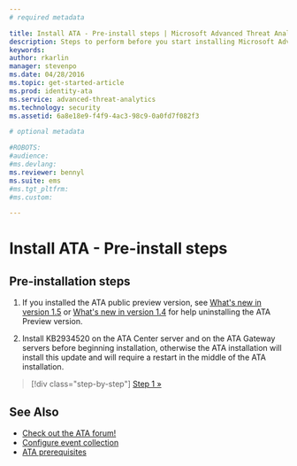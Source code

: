 ```yaml
---
# required metadata

title: Install ATA - Pre-install steps | Microsoft Advanced Threat Analytics
description: Steps to perform before you start installing Microsoft Advanced Threat Analytics
keywords:
author: rkarlin
manager: stevenpo
ms.date: 04/28/2016
ms.topic: get-started-article
ms.prod: identity-ata
ms.service: advanced-threat-analytics
ms.technology: security
ms.assetid: 6a8e18e9-f4f9-4ac3-98c9-0a0fd7f082f3

# optional metadata

#ROBOTS:
#audience:
#ms.devlang:
ms.reviewer: bennyl
ms.suite: ems
#ms.tgt_pltfrm:
#ms.custom:

---
```


# Install ATA - Pre-install steps

## Pre-installation steps

1.  If you installed the ATA public preview version, see [What's new in version 1.5](whats-new-version-1.5.md) or [What's new in version 1.4](whats-new-version-1.4.md) for help uninstalling the ATA Preview version.

2.  Install KB2934520 on the ATA Center server and on the ATA Gateway servers before beginning installation, otherwise the ATA installation will install this update and will require a restart in the middle of the ATA installation.

>[!div class="step-by-step"]
[Step 1 »](install-ata-step1.md)


## See Also

- [Check out the ATA forum!](https://social.technet.microsoft.com/Forums/security/en-US/home?forum=mata)
- [Configure event collection](/advanced-threat-analytics/plan-design/configure-event-collection)
- [ATA prerequisites](/advanced-threat-analytics/plan-design/ata-prerequisites)
